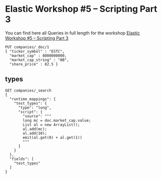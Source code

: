 # Elastic Workshop #5 – Scripting Part 3

You can find here all Queries in full length for the workshop [Elastic Workshop #5 – Scripting Part 3]()

```
PUT companies/_doc/1
{ "ticker_symbol" : "ESTC",
  "market_cap" : 8000000000,
  "market_cap_string" : "8B",
  "share_price" : 82.5 }

```

## types

```
GET companies/_search
{
  "runtime_mappings": {
    "test_types": {
      "type": "long",
      "script": {
        "source": """
        long mc = doc.market_cap.value;
        List al = new ArrayList();
        al.add(mc);
        al.add(10);
        emit(al.get(0) + al.get(1))
        """
      }
    }
  },
  "fields": [
    "test_types"
  ]
}
```
